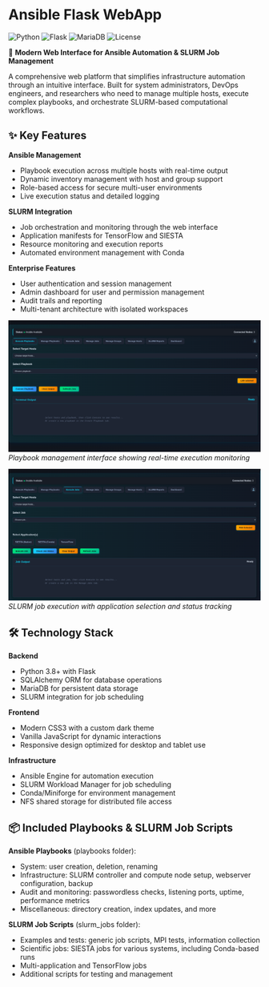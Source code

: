 # Ansible Flask WebApp

![Python](https://img.shields.io/badge/python-3.8+-blue.svg)
![Flask](https://img.shields.io/badge/flask-2.0+-green.svg)
![MariaDB](https://img.shields.io/badge/mariadb-10.0+-orange.svg)
![License](https://img.shields.io/badge/license-MIT-blue.svg)

🚀 **Modern Web Interface for Ansible Automation & SLURM Job Management**

A comprehensive web platform that simplifies infrastructure automation through an intuitive interface. Built for system administrators, DevOps engineers, and researchers who need to manage multiple hosts, execute complex playbooks, and orchestrate SLURM-based computational workflows.

## ✨ Key Features

**Ansible Management**
- Playbook execution across multiple hosts with real-time output
- Dynamic inventory management with host and group support
- Role-based access for secure multi-user environments
- Live execution status and detailed logging

**SLURM Integration**
- Job orchestration and monitoring through the web interface
- Application manifests for TensorFlow and SIESTA
- Resource monitoring and execution reports
- Automated environment management with Conda

**Enterprise Features**
- User authentication and session management
- Admin dashboard for user and permission management
- Audit trails and reporting
- Multi-tenant architecture with isolated workspaces

![Playbook Management Interface](playbook_tab.png)
*Playbook management interface showing real-time execution monitoring*

![SLURM Job Management](job_tab.png)
*SLURM job execution with application selection and status tracking*

## 🛠️ Technology Stack

**Backend**
- Python 3.8+ with Flask
- SQLAlchemy ORM for database operations
- MariaDB for persistent data storage
- SLURM integration for job scheduling

**Frontend**
- Modern CSS3 with a custom dark theme
- Vanilla JavaScript for dynamic interactions
- Responsive design optimized for desktop and tablet use

**Infrastructure**
- Ansible Engine for automation execution
- SLURM Workload Manager for job scheduling
- Conda/Miniforge for environment management
- NFS shared storage for distributed file access

## 📦 Included Playbooks & SLURM Job Scripts

**Ansible Playbooks** (playbooks folder):
- System: user creation, deletion, renaming
- Infrastructure: SLURM controller and compute node setup, webserver configuration, backup
- Audit and monitoring: passwordless checks, listening ports, uptime, performance metrics
- Miscellaneous: directory creation, index updates, and more

**SLURM Job Scripts** (slurm_jobs folder):
- Examples and tests: generic job scripts, MPI tests, information collection
- Scientific jobs: SIESTA jobs for various systems, including Conda-based runs
- Multi-application and TensorFlow jobs
- Additional scripts for testing and management